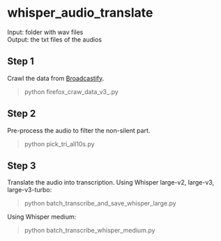 # whisper_audio_translate
Input: folder with wav files  
Output: the txt files of the audios


## Step 1
Crawl the data from [Broadcastify](https://github.com/ChiShengChen/broadcastify_mp3_crawler).
> python firefox_craw_data_v3_.py

## Step 2
Pre-process the audio to filter the non-silent part.
> python pick_tri_all10s.py

## Step 3
Translate the audio into transcription.
Using Whisper large-v2, large-v3, large-v3-turbo:  
> python batch_transcribe_and_save_whisper_large.py

Using Whisper medium:  
> python batch_transcribe_whisper_medium.py
